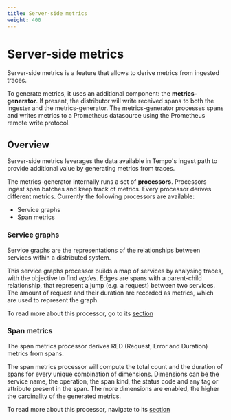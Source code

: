 ```yaml
---
title: Server-side metrics
weight: 400
---
```


# Server-side metrics

Server-side metrics is a feature that allows to derive metrics from ingested traces.

To generate metrics, it uses an additional component: the **metrics-generator**.
If present, the distributor will write received spans to both the ingester and the metrics-generator.
The metrics-generator processes spans and writes metrics to a Prometheus datasource using the Prometheus remote write protocol.

## Overview

Server-side metrics leverages the data available in Tempo's ingest path to provide additional value by generating metrics from traces.

The metrics-generator internally runs a set of **processors**.
Processors ingest span batches and keep track of metrics.
Every processor derives different metrics. Currently the following processors are available:
- Service graphs
- Span metrics

### Service graphs

Service graphs are the representations of the relationships between services within a distributed system.

This service graphs processor builds a map of services by analysing traces, with the objective to find _egdes_.
Edges are spans with a parent-child relationship, that represent a jump (e.g. a request) between two services.
The amount of request and their duration are recorded as metrics, which are used to represent the graph.

To read more about this processor, go to its [section](service_graphs.md)

### Span metrics

The span metrics processor derives RED (Request, Error and Duration) metrics from spans.

The span metrics processor will compute the total count and the duration of spans for every unique combination of dimensions.
Dimensions can be the service name, the operation, the span kind, the status code and any tag or attribute present in the span.
The more dimensions are enabled, the higher the cardinality of the generated metrics.

To read more about this processor, navigate to its [section](span_metrics.md)





